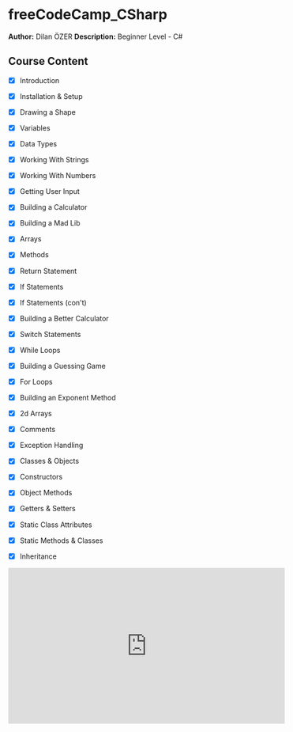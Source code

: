 # freeCodeCamp_CSharp

**Author:** Dilan ÖZER
**Description:** Beginner Level - C#

## Course Content ##
- [x] Introduction
- [x] Installation & Setup
- [x] Drawing a Shape
- [x] Variables
- [x] Data Types
- [x] Working With Strings
- [x] Working With Numbers
- [x] Getting User Input
- [x] Building a Calculator
- [x] Building a Mad Lib
- [x] Arrays
- [x] Methods
- [x] Return Statement
- [x] If Statements
- [x] If Statements (con't)
- [x] Building a Better Calculator
- [x] Switch Statements
- [x] While Loops
- [x] Building a Guessing Game
- [x] For Loops
- [x] Building an Exponent Method
- [x] 2d Arrays
- [x] Comments
- [x] Exception Handling
- [x] Classes & Objects
- [x] Constructors
- [x] Object Methods
- [x] Getters & Setters
- [x] Static Class Attributes
- [x] Static Methods & Classes
- [x] Inheritance


<iframe width="560" height="315" src="https://www.youtube.com/embed/GhQdlIFylQ8" title="YouTube video player" frameborder="0" allow="accelerometer; autoplay; clipboard-write; encrypted-media; gyroscope; picture-in-picture" allowfullscreen></iframe>
